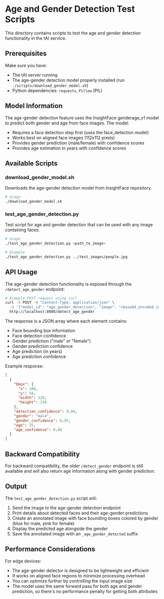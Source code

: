 # Age and Gender Detection Test Scripts

This directory contains scripts to test the age and gender detection functionality in the tAI service.

## Prerequisites

Make sure you have:
- The tAI server running
- The age-gender detection model properly installed (run `./scripts/download_gender_model.sh`)
- Python dependencies: `requests`, `Pillow` (PIL)

## Model Information

The age-gender detection feature uses the InsightFace genderage_v1 model to predict both gender and age from face images. The model:
- Requires a face detection step first (uses the face_detection model)
- Works best on aligned face images (112x112 pixels)
- Provides gender prediction (male/female) with confidence scores
- Provides age estimation in years with confidence scores

## Available Scripts

### download_gender_model.sh

Downloads the age-gender detection model from InsightFace repository.

```bash
# Usage
./download_gender_model.sh
```

### test_age_gender_detection.py

Test script for age and gender detection that can be used with any image containing faces.

```bash
# Usage
./test_age_gender_detection.py <path_to_image>

# Example
./test_age_gender_detection.py ../test_images/people.jpg
```

## API Usage

The age-gender detection functionality is exposed through the `/detect_age_gender` endpoint:

```bash
# Example POST request using curl
curl -X POST -H "Content-Type: application/json" \
  -d '{"model_id": "age_gender_detection", "image": "<base64_encoded_image>"}' \
  http://localhost:8080/detect_age_gender
```

The response is a JSON array where each element contains:
- Face bounding box information
- Face detection confidence
- Gender prediction ("male" or "female") 
- Gender prediction confidence
- Age prediction (in years)
- Age prediction confidence

Example response:
```json
[
  {
    "bbox": {
      "x": 100,
      "y": 50,
      "width": 120,
      "height": 150
    },
    "detection_confidence": 0.99,
    "gender": "male",
    "gender_confidence": 0.95,
    "age": 35,
    "age_confidence": 0.80
  }
]
```

## Backward Compatibility

For backward compatibility, the older `/detect_gender` endpoint is still available and will also return age information along with gender prediction.

## Output

The `test_age_gender_detection.py` script will:
1. Send the image to the age-gender detection endpoint
2. Print details about detected faces and their age-gender predictions
3. Create an annotated image with face bounding boxes colored by gender (blue for male, pink for female)
4. Display the predicted age alongside the gender
5. Save the annotated image with an `_age_gender_detected` suffix

## Performance Considerations

For edge devices:
- The age-gender detector is designed to be lightweight and efficient
- It works on aligned face regions to minimize processing overhead
- You can optimize further by controlling the input image size
- The model uses the same forward pass for both age and gender prediction, so there's no performance penalty for getting both attributes 
